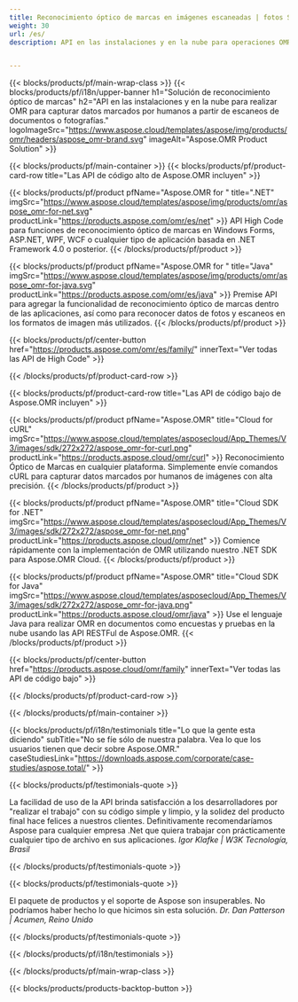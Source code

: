 ```yaml
---
title: Reconocimiento óptico de marcas en imágenes escaneadas | fotos Salida en CSV 
weight: 30
url: /es/
description: API en las instalaciones y en la nube para operaciones OMR en imágenes escaneadas rotadas, de vista lateral. Procese cuestionarios, encuestas, MCQ con alta precisión y obtenga resultados en formato CSV.


---
```


{{< blocks/products/pf/main-wrap-class >}}
{{< blocks/products/pf/i18n/upper-banner h1="Solución de reconocimiento óptico de marcas" h2="API en las instalaciones y en la nube para realizar OMR para capturar datos marcados por humanos a partir de escaneos de documentos o fotografías." logoImageSrc="https://www.aspose.cloud/templates/aspose/img/products/omr/headers/aspose_omr-brand.svg" imageAlt="Aspose.OMR Product Solution" >}}

{{< blocks/products/pf/main-container >}}
{{< blocks/products/pf/product-card-row title="Las API de código alto de Aspose.OMR incluyen" >}}

{{< blocks/products/pf/product pfName="Aspose.OMR for " title=".NET" imgSrc="https://www.aspose.cloud/templates/aspose/img/products/omr/aspose_omr-for-net.svg" productLink="https://products.aspose.com/omr/es/net" >}}
API High Code para funciones de reconocimiento óptico de marcas en Windows Forms, ASP.NET, WPF, WCF o cualquier tipo de aplicación basada en .NET Framework 4.0 o posterior.
{{< /blocks/products/pf/product >}}

{{< blocks/products/pf/product pfName="Aspose.OMR for " title="Java" imgSrc="https://www.aspose.cloud/templates/aspose/img/products/omr/aspose_omr-for-java.svg" productLink="https://products.aspose.com/omr/es/java" >}}
Premise API para agregar la funcionalidad de reconocimiento óptico de marcas dentro de las aplicaciones, así como para reconocer datos de fotos y escaneos en los formatos de imagen más utilizados.
{{< /blocks/products/pf/product >}}

{{< blocks/products/pf/center-button href="https://products.aspose.com/omr/es/family/" innerText="Ver todas las API de High Code" >}}

{{< /blocks/products/pf/product-card-row >}}

{{< blocks/products/pf/product-card-row title="Las API de código bajo de Aspose.OMR incluyen" >}}

{{< blocks/products/pf/product pfName="Aspose.OMR" title="Cloud for cURL" imgSrc="https://www.aspose.cloud/templates/asposecloud/App_Themes/V3/images/sdk/272x272/aspose_omr-for-curl.png" productLink="https://products.aspose.cloud/omr/curl" >}}
Reconocimiento Óptico de Marcas en cualquier plataforma. Simplemente envíe comandos cURL para capturar datos marcados por humanos de imágenes con alta precisión.
{{< /blocks/products/pf/product >}}

{{< blocks/products/pf/product pfName="Aspose.OMR" title="Cloud SDK for .NET" imgSrc="https://www.aspose.cloud/templates/asposecloud/App_Themes/V3/images/sdk/272x272/aspose_omr-for-net.png" productLink="https://products.aspose.cloud/omr/net" >}}
Comience rápidamente con la implementación de OMR utilizando nuestro .NET SDK para Aspose.OMR Cloud.
{{< /blocks/products/pf/product >}}

{{< blocks/products/pf/product pfName="Aspose.OMR" title="Cloud SDK for Java" imgSrc="https://www.aspose.cloud/templates/asposecloud/App_Themes/V3/images/sdk/272x272/aspose_omr-for-java.png" productLink="https://products.aspose.cloud/omr/java" >}}
Use el lenguaje Java para realizar OMR en documentos como encuestas y pruebas en la nube usando las API RESTFul de Aspose.OMR.
{{< /blocks/products/pf/product >}}

{{< blocks/products/pf/center-button href="https://products.aspose.cloud/omr/family" innerText="Ver todas las API de código bajo" >}}

{{< /blocks/products/pf/product-card-row >}}

{{< /blocks/products/pf/main-container >}}

{{< blocks/products/pf/i18n/testimonials title="Lo que la gente esta diciendo" subTitle="No se fíe sólo de nuestra palabra. Vea lo que los usuarios tienen que decir sobre Aspose.OMR." caseStudiesLink="https://downloads.aspose.com/corporate/case-studies/aspose.total/" >}}

{{< blocks/products/pf/testimonials-quote >}}
<p class="first">
 La facilidad de uso de la API brinda satisfacción a los desarrolladores por "realizar el trabajo" con su código simple y limpio, y la solidez del producto final hace felices a nuestros clientes. Definitivamente recomendaríamos Aspose para cualquier empresa .Net que quiera trabajar con prácticamente cualquier tipo de archivo en sus aplicaciones.
 <em>
  Igor Klafke | W3K Tecnología, Brasil
 </em>
</p>

{{< /blocks/products/pf/testimonials-quote >}}

{{< blocks/products/pf/testimonials-quote >}}
<p class="second">
 El paquete de productos y el soporte de Aspose son insuperables. No podríamos haber hecho lo que hicimos sin esta solución.
 <em>
  Dr. Dan Patterson | Acumen, Reino Unido
 </em>
</p>

{{< /blocks/products/pf/testimonials-quote >}}

{{< /blocks/products/pf/i18n/testimonials >}}

{{< /blocks/products/pf/main-wrap-class >}}

{{< blocks/products/products-backtop-button >}}